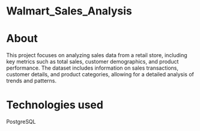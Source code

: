 # Walmart_Sales_Analysis
 # About
 This project focuses on analyzing sales data from a retail store, including key metrics such as total sales, customer demographics, and product performance. The dataset includes information on sales transactions, customer details, and product categories, allowing for a detailed analysis of trends and patterns.

# Technologies used
PostgreSQL
